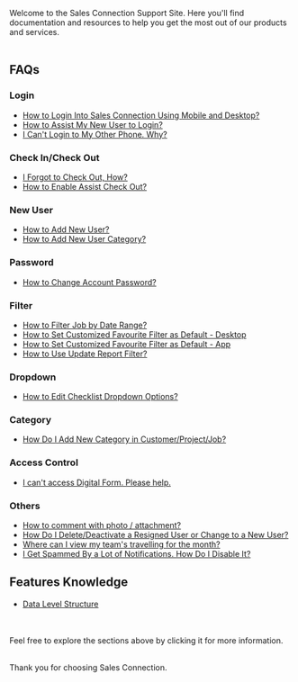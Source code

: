 Welcome to the Sales Connection Support Site. Here you'll find documentation and resources to help you get the most out of our products and services.<br><br>

## FAQs
### Login
- [How to Login Into Sales Connection Using Mobile and Desktop?](Login.md)
- [How to Assist My New User to Login?](New_User_Login.md)
- [I Can't Login to My Other Phone. Why?](IMEI.md)


### Check In/Check Out
- [I Forgot to Check Out, How?](Assist_Check_Out.md)
- [How to Enable Assist Check Out?](Enable_Assist_Check_Out.md)


### New User
- [How to Add New User?](Add_New_User.md)
- [How to Add New User Category?](Add_New_User_Category.md)

  
### Password
- [How to Change Account Password?](Change_Account_Password.md)


### Filter
- [How to Filter Job by Date Range?](Job_Filter_by_Date_Range.md)
- [How to Set Customized Favourite Filter as Default - Desktop ](Default_Favourite_Filter.md)
- [How to Set Customized Favourite Filter as Default - App ](Default_Favourite_Filter_App.md)
- [How to Use Update Report Filter?](Job_Update_Report_Filter.md)
  

### Dropdown
- [How to Edit Checklist Dropdown Options?](Edit_Checklist_Dropdown_Options.md)


### Category
- [How Do I Add New Category in Customer/Project/Job?](Add_New_Category_in_Customer_Project_Job.md)

  
### Access Control
- [I can't access Digital Form. Please help.](Can't_Access_Digital_Form.md)


### Others
- [How to comment with photo / attachment?](Comment_With_Photo.md)
- [How Do I Delete/Deactivate a Resigned User or Change to a New User?](Delete,_Deactivate_or_Change_User.md)
- [Where can I view my team's travelling for the month?](View_Business_Travelling.md)
- [I Get Spammed By a Lot of Notifications. How Do I Disable It?](Disable_Notification.md)

  
## Features Knowledge 
- [Data Level Structure](Data_Level_Structure.md)

<br><br>
Feel free to explore the sections above by clicking it for more information.<br><br>

Thank you for choosing Sales Connection.
